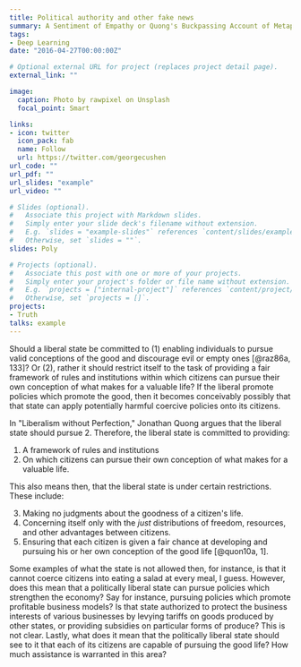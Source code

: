 ```yaml
---
title: Political authority and other fake news
summary: A Sentiment of Empathy or Quong's Buckpassing Account of Metaphysical Truth.
tags:
- Deep Learning
date: "2016-04-27T00:00:00Z"

# Optional external URL for project (replaces project detail page).
external_link: ""

image:
  caption: Photo by rawpixel on Unsplash
  focal_point: Smart

links:
- icon: twitter
  icon_pack: fab
  name: Follow
  url: https://twitter.com/georgecushen
url_code: ""
url_pdf: ""
url_slides: "example"
url_video: ""

# Slides (optional).
#   Associate this project with Markdown slides.
#   Simply enter your slide deck's filename without extension.
#   E.g. `slides = "example-slides"` references `content/slides/example-slides.md`.
#   Otherwise, set `slides = ""`.
slides: Poly 

# Projects (optional).
#   Associate this post with one or more of your projects.
#   Simply enter your project's folder or file name without extension.
#   E.g. `projects = ["internal-project"]` references `content/project/deep-learning/index.md`.
#   Otherwise, set `projects = []`.
projects: 
- Truth 
talks: example
---
```


Should a liberal state be committed to (1) enabling individuals to pursue valid conceptions of the good and discourage evil or empty ones [@raz86a, 133]? Or (2), rather it should restrict itself to the task of providing a fair framework of rules and institutions within which citizens can pursue their own conception of what makes for a valuable life? If the liberal promote policies which promote the good, then it becomes conceivably possibly that that state can apply potentially harmful coercive policies onto its citizens.

In "Liberalism without Perfection," Jonathan Quong argues that the liberal state should pursue 2. Therefore, the liberal state is committed to providing:

1. A framework of rules and institutions
2. On which citizens can pursue their own conception of what makes for a valuable life.

This also means then, that the liberal state is under certain restrictions. These include:

3. Making no judgments about the goodness of a citizen's life.
4. Concerning itself only with the *just* distributions of freedom, resources, and other advantages between citizens.
5. Ensuring that each citizen is given a fair chance at developing and pursuing his or her own conception of the good life [@quon10a, 1].

Some examples of what the state is not allowed then, for instance, is that it cannot coerce citizens into eating a salad at every meal, I guess. However, does this mean that a politically liberal state can pursue policies which strengthen the economy? Say for instance, pursuing policies which promote profitable business models? Is that state authorized to protect the business interests of various businesses by levying tariffs on goods produced by other states, or providing subsidies on particular forms of produce? This is not clear. Lastly, what does it mean that the politically liberal state should see to it that each of its citizens are capable of pursuing the good life? How much assistance is warranted in this area?



